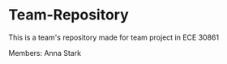 # Team-Repository
This is a team's repository made for team project in ECE 30861

Members:
Anna Stark
